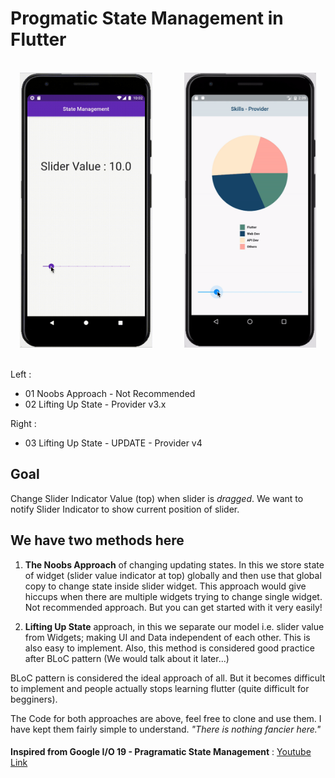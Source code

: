# Progmatic State Management in Flutter

<p align="center"><br><img src="./statemanagement.gif" height="440" width="auto">
 	&nbsp; 	&nbsp; 	&nbsp; 	&nbsp; 	&nbsp; 	&nbsp;
  <img src="./recording2.gif" height="440" width="auto"><br>
<br></p>

Left : 

- 01 Noobs Approach - Not Recommended
- 02 Lifting Up State - Provider v3.x

Right : 

- 03 Lifting Up State - UPDATE - Provider v4

## Goal

Change Slider Indicator Value (top) when slider is _dragged_. We want to notify Slider Indicator to show current position of slider.

## We have two methods here

1. **The Noobs Approach** of changing updating states. In this we store state of widget (slider value indicator at top) globally and then use that global copy to change state inside slider widget. This approach would give hiccups when there are multiple widgets trying to change single widget. Not recommended approach. But you can get started with it very easily!

2. **Lifting Up State** approach, in this we separate our model i.e. slider value from Widgets; making UI and Data independent of each other. This is also easy to implement. Also, this method is considered good practice after BLoC pattern (We would talk about it later...)

BLoC pattern is considered the ideal approach of all. But it becomes difficult to implement and people actually stops learning flutter (quite difficult for begginers). 

The Code for both approaches are above, feel free to clone and use them. I have kept them fairly simple to understand. _"There is nothing fancier here."_

#### 

**Inspired from Google I/O 19 - Pragramatic State Management** : [Youtube Link](https://youtu.be/d_m5csmrf7I)

